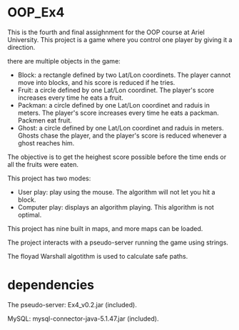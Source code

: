 # OOP_Ex4
This is the fourth and final assighnment for the OOP course at Ariel University.
This project is a game where you control one player by giving it a direction.

there are multiple objects in the game:
 - Block: a rectangle defined by two Lat/Lon coordinets. The player cannot move into blocks, and his score is reduced if he tries.
 - Fruit: a circle defined by one Lat/Lon coordinet. The player's score increases every time he eats a fruit.
 - Packman: a circle defined by one Lat/Lon coordinet and raduis in meters.
 The player's score increases every time he eats a packman. Packmen eat fruit.
 - Ghost: a circle defined by one Lat/Lon coordinet and raduis in meters. 
 Ghosts chase the player, and the player's score is reduced whenever a ghost reaches him.
 
The objective is to get the heighest score possible before the time ends or all the fruits were eaten.

This project has two modes:
 - User play: play using the mouse. The algorithm will not let you hit a block.
 - Computer play: displays an algorithm playing. This algorithm is not optimal.
 
 This project has nine built in maps, and more maps can be loaded.
 
 The project interacts with a pseudo-server running the game using strings.
 
 The floyad Warshall algotithm is used to calculate safe paths.
 
 # dependencies
 
 The pseudo-server: Ex4_v0.2.jar (included).
 
 MySQL: mysql-connector-java-5.1.47.jar (included).
